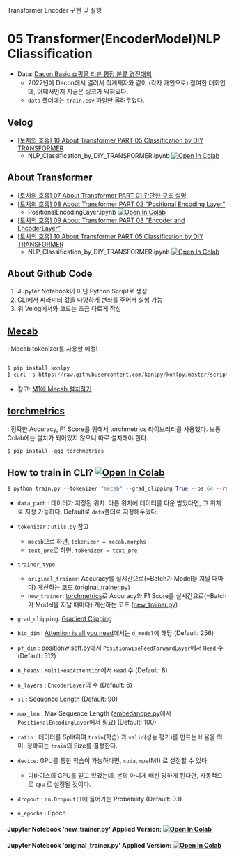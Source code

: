 Transformer Encoder 구현 및 실행
# 05 Transformer(EncoderModel)NLP Cliassification
 - Data: [Dacon Basic 쇼핑몰 리뷰 평점 분류 경진대회](https://dacon.io/competitions/official/235938/overview/description)
    - 2022년에 Dacon에서 열려서 직계제자와 같이 (각자 개인으로) 참여한 대회인데, 어째서인지 지금은 링크가 막혀있다.   
    - `data` 폴더에는  `train.csv` 파일만 올려두었다. 

## Velog 
  - [[토치의 호흡] 10 About Transformer PART 05 Classification by DIY TRANSFORMER](https://velog.io/@heiswicked/토치의-호흡-11-About-Transformer-PART-05-NLPClassificationbyDIYTRANSFORMER)  
    - NLP_Classification_by_DIY_TRANSFORMER.ipynb [![Open In Colab](https://colab.research.google.com/assets/colab-badge.svg)](https://colab.research.google.com/drive/1OXRdJiXQ3wlfs3U96A9RP4i1fxNPYL17?usp=sharing)

## About Transformer
  - [[토치의 호흡] 07 About Transformer PART 01 간단한 구조 설명](https://velog.io/@heiswicked/토치의-호흡-06-About-Transformer-PART-01-간단한-구조-설명)  
  - [[토치의 호흡] 08 About Transformer PART 02 "Positional Encoding Layer"](https://velog.io/@heiswicked/토치의-호흡-06-About-Transformer-PART-01-PositionalEncodingLayer) 
    -  PositionalEncodingLayer.ipynb [![Open In Colab](https://colab.research.google.com/assets/colab-badge.svg)](https://colab.research.google.com/drive/1FZOVy8oWFBYv90zeJELqp-qil0TNkRER?usp=sharing)
 - [[토치의 호흡] 09 About Transformer PART 03 "Encoder and EncoderLayer"](https://velog.io/@heiswicked/토치의-호흡-09-About-Transformer-PART-03-Encoder-and-EncoderLayer) 
  - [[토치의 호흡] 10 About Transformer PART 05 Classification by DIY TRANSFORMER](https://velog.io/@heiswicked/토치의-호흡-11-About-Transformer-PART-05-NLPClassificationbyDIYTRANSFORMER)  
    - NLP_Classification_by_DIY_TRANSFORMER.ipynb [![Open In Colab](https://colab.research.google.com/assets/colab-badge.svg)](https://colab.research.google.com/drive/1OXRdJiXQ3wlfs3U96A9RP4i1fxNPYL17?usp=sharing)


## About Github Code 
 1. Jupyter Notebook이 아닌 Python Script로 생성
 2. CLI에서 파라미터 값을 다양하게 변화를 주어서 실험 가능
 3. 위 Velog에서와 코드는 조금 다르게 작성 


## [Mecab](https://konlpy.org/ko/v0.4.0/install/)
: Mecab tokenizer를 사용할 예정!
```python

$ pip install konlpy
$ curl -s https://raw.githubusercontent.com/konlpy/konlpy/master/scripts/mecab.sh | bash -x

```
- 참고: [M1에 Mecab 설치하기](https://velog.io/@heiswicked/M1-Part11-복불복설치-konlpy.tag-MECAB-on-M1-ver.221230)

## [torchmetrics](https://torchmetrics.readthedocs.io/en/stable/)
: 정확한 Accuracy, F1 Score를 위해서 torchmetrics 라이브러리를 사용했다. 보통 Colab에는 설치가 되어있지 않으니 따로 설치해야 한다.
```python
$ pip install -qqq torchmetrics
```


## How to train in CLI? [![Open In Colab](https://colab.research.google.com/assets/colab-badge.svg)](https://colab.research.google.com/drive/1J75wQ6qgWkjHCPgAocbQg49eF7TYhhRo?usp=sharing)

```python
$ python train.py --tokenizer "mecab" --grad_clipping True --bs 64 --ratio 0.8 --trainer_type "new" --device 'cuda' --n_epochs 5
```

- `data_path` : 데이터가 저장된 위치. 다른 위치에 데이터를 다운 받았다면, 그 위치로 지정 가능하다. Default로 `data`폴더로 지정해두었다.
- `tokenizer` : `utils.py` 참고
    - `mecab`으로 하면, `tokenizer = mecab.morphs` 
    - `text_pre`로 하면, `tokenizer = text_pre`
- `trainer_type` 
    - `original_trainer`: Accuracy를 실시간으로(=Batch가 Model을 지날 때마다) 계산하는 코드 ([original_trainer.py](https://github.com/renslightsaber/Torchs-Breath/blob/main/05%20Transformer(Encoder%20Model)%20NLP%20Classification/original_trainer.py))
    - `new_trainer`: [torchmetrics](https://torchmetrics.readthedocs.io/en/stable/)로 Accuracy와 F1 Score를 실시간으로(=Batch가 Model을 지날 때마다) 계산하는 코드 ([new_trainer.py](https://github.com/renslightsaber/Torchs-Breath/blob/main/05%20Transformer(Encoder%20Model)%20NLP%20Classification/new_trainer.py))   

- `grad_clipping`: [Gradient Clipping](https://neptune.ai/blog/understanding-gradient-clipping-and-how-it-can-fix-exploding-gradients-problem)
- `hid_dim` : [Attention is all you need](https://arxiv.org/pdf/1706.03762.pdf)에서는 `d_model`에 해당 (Default: 256)
- `pf_dim` :  [positionwiseff.py](https://github.com/renslightsaber/Torchs-Breath/blob/main/05%20Transformer(Encoder%20Model)%20NLP%20Classification/positionwiseff.py)에서 `PositionwiseFeedForwardLayer`에서 `Head` 수 (Default: 512)
- `n_heads` : `MultiHeadAttention`에서 `Head` 수 (Default: 8) 
- `n_layers` : `EncoderLayer`의 수 (Default: 6)
- `sl` : Sequence Length (Default: 90)
- `max_len` : Max Sequence Length ([embedandpe.py](https://github.com/renslightsaber/Torchs-Breath/blob/main/05%20Transformer(Encoder%20Model)%20NLP%20Classification/embedandpe.py)에서 `PositionalEncodingLayer`에서 필요) (Default: 100)
- `ratio` : 데이터를 Split하여 `train`(학습) 과 `valid`(성능 평가)를 만드는 비율을 의미. 정확히는 `train`의 Size를 결정한다.
- `device`: GPU를 통한 학습이 가능하다면, `cuda`, `mps`(M1) 로 설정할 수 있다. 
  - 디바이스의 GPU를 믿고 있었는데, 본의 아니게 배신 당하게 된다면, 자동적으로  `cpu` 로 설정될 것이다. 
- `dropout` : `nn.Dropout()`에 들어가는 Probability (Default: 0.1)
- `n_epochs` : Epoch

#### Jupyter Notebook 'new_trainer.py' Applied Version: [![Open In Colab](https://colab.research.google.com/assets/colab-badge.svg)](https://colab.research.google.com/drive/1_fgbLFHABnQJDHzcDt071T2lZzfljWKx?usp=sharing) 

#### Jupyter Notebook 'original_trainer.py' Applied Version: [![Open In Colab](https://colab.research.google.com/assets/colab-badge.svg)](https://colab.research.google.com/drive/1MUPOxD3gyvZNaTcH4NAvFcC8r2U__2zn?usp=sharing) 



